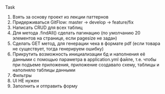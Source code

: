 Task
1.	Взять за основу проект из лекции паттернов
2.	Придерживаться GitFlow: master -> develop -> feature/fix
3.	Написать CRUD для всех таблиц
4.	Для метода .findAll() сделать пагинацию (по умолчанию 20 элементов на странице, если pagesize не задан)
5.	Сделать GET метод, для генерации чека в формате pdf (если товара не существует, тогда генерируем ошибку)
6.	Прикрутить возможность инициализации бд и наполнения её данными с помощью параметра в application.yml файле, т.е. чтобы при подъеме приложения,  приложение создавало схему, таблицы и наполняло таблицы данными
7.	Фильтры
8.	UI НЕ нужен
9.	Заполнить и отправить форму
